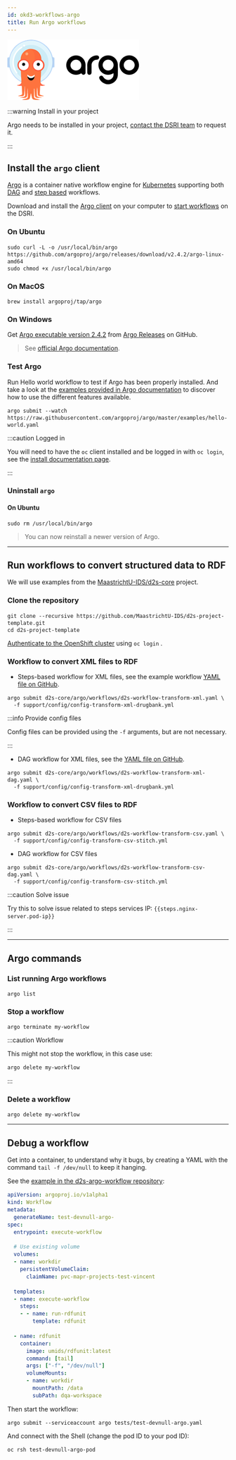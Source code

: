 ```yaml
---
id: okd3-workflows-argo
title: Run Argo workflows
---
```


![Argo project](/img/argo-logo.png)

:::warning Install in your project

Argo needs to be installed in your project, [contact the DSRI team](mailto:dsri-support-l@maastrichtuniversity.nl) to request it.

:::

## Install the `argo` client

[Argo](https://argoproj.github.io/argo/) is a container native workflow engine for [Kubernetes](https://kubernetes.io/) supporting both [DAG](https://argoproj.github.io/docs/argo/examples/readme.html#dag) and [step based](https://argoproj.github.io/docs/argo/examples/readme.html#steps) workflows.

Download and install the [Argo client](https://github.com/argoproj/argo/blob/master/demo.md#1-download-argo) on your computer to [start workflows](https://argoproj.github.io/docs/argo/examples/readme.html) on the DSRI.

### On Ubuntu

```shell
sudo curl -L -o /usr/local/bin/argo https://github.com/argoproj/argo/releases/download/v2.4.2/argo-linux-amd64
sudo chmod +x /usr/local/bin/argo
```

### On MacOS

```shell
brew install argoproj/tap/argo
```

### On Windows

Get [Argo executable version 2.4.2](https://github.com/argoproj/argo/releases/download/v2.4.2/argo-windows-amd64) from [Argo Releases](https://github.com/argoproj/argo/releases) on GitHub.

> See [official Argo documentation](https://argoproj.github.io/docs/argo/demo.html#1-download-argo).

### Test Argo

Run Hello world workflow to test if Argo has been properly installed. And take a look at the [examples provided in Argo documentation](https://argoproj.github.io/docs/argo/examples/readme.html) to discover how to use the different features available.

```shell
argo submit --watch https://raw.githubusercontent.com/argoproj/argo/master/examples/hello-world.yaml
```

:::caution Logged in

You will need to have the `oc` client installed and be logged in with `oc login`, see the [install documentation page](/dsri-documentation/docs/openshift-install).

:::


### Uninstall `argo`

#### On Ubuntu

```shell
sudo rm /usr/local/bin/argo
```

> You can now reinstall a newer version of Argo.

---

## Run workflows to convert structured data to RDF

We will use examples from the [MaastrichtU-IDS/d2s-core](https://github.com/MaastrichtU-IDS/d2s-core) project.

### Clone the repository

```shell
git clone --recursive https://github.com/MaastrichtU-IDS/d2s-project-template.git
cd d2s-project-template
```

[Authenticate to the OpenShift cluster](/dsri-documentation/docs/openshift-install) using `oc login` .

### Workflow to convert XML files to RDF

* Steps-based workflow for XML files, see the example workflow [YAML file on GitHub](https://github.com/MaastrichtU-IDS/d2s-core/blob/master/argo/d2s-workflow-xml.yaml).

```shell
argo submit d2s-core/argo/workflows/d2s-workflow-transform-xml.yaml \
  -f support/config/config-transform-xml-drugbank.yml
```

:::info Provide config files

Config files can be provided using the `-f` arguments, but are not necessary.

:::


* DAG workflow for XML files, see the [YAML file on GitHub](https://github.com/MaastrichtU-IDS/d2s-core/blob/master/argo/d2s-workflow-xml-dag.yaml).

```shell
argo submit d2s-core/argo/workflows/d2s-workflow-transform-xml-dag.yaml \
  -f support/config/config-transform-xml-drugbank.yml
```

### Workflow to convert CSV files to RDF

* Steps-based workflow for CSV files

```shell
argo submit d2s-core/argo/workflows/d2s-workflow-transform-csv.yaml \
  -f support/config/config-transform-csv-stitch.yml
```

* DAG workflow for CSV files

```shell
argo submit d2s-core/argo/workflows/d2s-workflow-transform-csv-dag.yaml \
  -f support/config/config-transform-csv-stitch.yml
```

:::caution Solve issue

Try this to solve issue related to steps services IP: `{{steps.nginx-server.pod-ip}}`

:::

---

## Argo commands

### List running Argo workflows

```shell
argo list
```

### Stop a workflow

```shell
argo terminate my-workflow
```

:::caution Workflow

This might not stop the workflow, in this case use:

```bash
argo delete my-workflow
```

:::

### Delete a workflow

```shell
argo delete my-workflow
```

---

## Debug a workflow

Get into a container, to understand why it bugs, by creating a YAML with the command `tail -f /dev/null` to keep it hanging.

See the [example in the d2s-argo-workflow repository](https://github.com/MaastrichtU-IDS/d2s-core/blob/master/argo/tests/test-devnull-argo.yaml):

```yaml
apiVersion: argoproj.io/v1alpha1
kind: Workflow
metadata:
  generateName: test-devnull-argo-
spec:
  entrypoint: execute-workflow

  # Use existing volume
  volumes:
  - name: workdir
    persistentVolumeClaim:
      claimName: pvc-mapr-projects-test-vincent 

  templates:
  - name: execute-workflow
    steps:
    - - name: run-rdfunit
        template: rdfunit
   
  - name: rdfunit
    container:
      image: umids/rdfunit:latest
      command: [tail]
      args: ["-f", "/dev/null"]
      volumeMounts:
      - name: workdir
        mountPath: /data
        subPath: dqa-workspace
```

Then start the workflow:

```shell
argo submit --serviceaccount argo tests/test-devnull-argo.yaml
```

And connect with the Shell (change the pod ID to your pod ID):

```shell
oc rsh test-devnull-argo-pod
```
